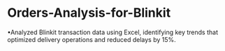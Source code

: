 # Orders-Analysis-for-Blinkit
•Analyzed Blinkit transaction data using Excel, identifying key trends that optimized delivery operations and reduced delays by 15%. 
